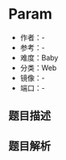 # Param

- 作者：-
- 参考：-
- 难度：Baby
- 分类：Web
- 镜像：-
- 端口：-

## 题目描述

<description>

## 题目解析

<analysis>
